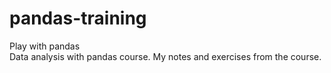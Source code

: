 # pandas-training
Play with pandas
<br/>
Data analysis with pandas course. My notes and exercises from the course.

